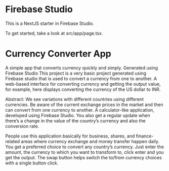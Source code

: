 # Firebase Studio

This is a NextJS starter in Firebase Studio.

To get started, take a look at src/app/page.tsx.

# Currency Converter App 
A simple app that converts currency quickly and simply. Generated using Firebase Studio
This project is a very basic project generated using Firebase studio that is used to convert a currency from one to another. A web-based interface for converting currency and getting the output value, for example, here displays converting the currency of the US dollar to INR.

Abstract: We see variations with different countries using different currencies. Be aware of the current exchange prices in the market and then can convert from one currency to another. A calculator-like application, developed using Firebase Studio. You also get a regular update when there’s a change in the value of the country’s currency and also the conversion rate.

People use this application basically for business, shares, and finance-related areas where currency exchange and money transfer happen daily. You get a preferred choice to convert any country’s currency. Just enter the amount, the currency to which you want to transform to, click enter and you get the output. The swap button helps switch the to/from currency choices with a single button click.
